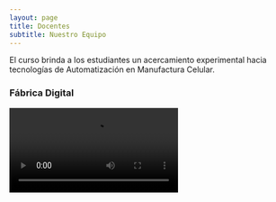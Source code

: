 ```yaml
---
layout: page
title: Docentes 
subtitle: Nuestro Equipo 
---
```


El curso brinda a los estudiantes un acercamiento experimental hacia tecnologías de Automatización en Manufactura Celular. 

### Fábrica Digital


<video src="https://user-images.githubusercontent.com/27815265/216395914-a57c37e7-0a9d-4fae-9d87-bd37e62c88ce.mp4" controls="controls" style="max-width: 730px;">
</video>
